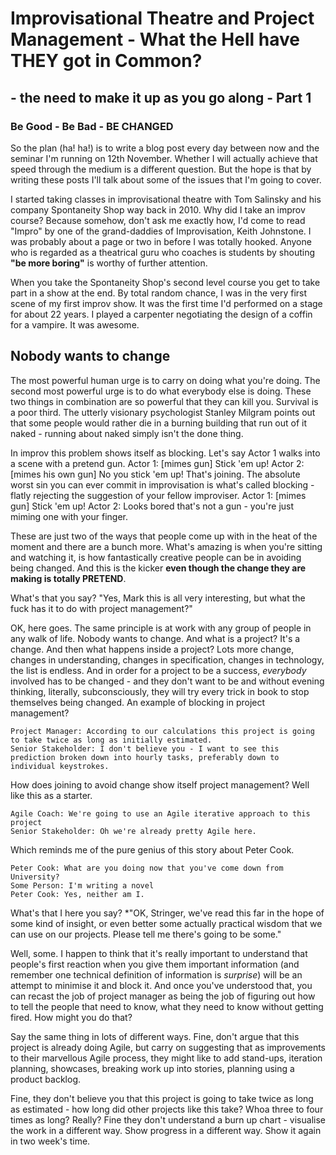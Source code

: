 # Improvisational Theatre and Project Management - What the Hell have THEY got in Common?
## - the need to make it up as you go along - Part 1
### Be Good - Be Bad - BE CHANGED
So the plan (ha! ha!) is to write a blog post every day between now and the seminar I'm running on 12th November.  Whether I will actually achieve that speed through the medium is a different question.  But the hope is that by writing these posts I'll talk about some of the issues that I'm going to cover.

I started taking classes in improvisational theatre with Tom Salinsky and his company Spontaneity Shop way back in 2010.  Why did I take an improv course? Because somehow, don't ask me exactly how, I'd come to read "Impro" by one of the grand-daddies of Improvisation, Keith Johnstone.  I was probably about a page or two in before I was totally hooked.  Anyone who is regarded as a theatrical guru who coaches is students by shouting **"be more boring"** is worthy of further attention. 

 When you take the Spontaneity Shop's second level course you get to take part in a show at the end.  By total random chance, I was in the very first scene of my first improv show.  It was the first time I'd performed on a stage for about 22 years.  I played a carpenter negotiating the design of a coffin for a vampire.  It was awesome.

## Nobody wants to change
The most powerful human urge is to carry on doing what you're doing.  The second most powerful urge is to do what everybody else is doing.  These two things in combination are so powerful that they can kill you.   Survival is a poor third. The utterly visionary psychologist Stanley Milgram points out that some people would rather die in a burning building that run out of it naked - running about naked simply isn't the done thing. 

In improv this problem shows itself as blocking.  Let's say Actor 1 walks into a scene with a pretend gun.
    Actor 1: [mimes gun] Stick 'em up!
    Actor 2: [mimes his own gun] No you stick 'em up!
That's joining.
The absolute worst sin you can ever commit in improvisation is what's called blocking - flatly rejecting the suggestion of your fellow improviser.
    Actor 1: [mimes gun] Stick 'em up!
    Actor 2: Looks bored that's not a gun - you're just miming one with your finger.

These are just two of the ways that people come up with in the heat of the moment and there are a bunch more.  What's amazing is when you're sitting and watching it, is how fantastically creative people can be in avoiding being changed.  And this is the kicker **even though the change they are making is totally PRETEND**.

What's that you say?  "Yes, Mark this is all very interesting, but what the fuck has it to do with project management?"

OK, here goes.  The same principle is at work with any group of people in any walk of life.  Nobody wants to change.  And what is a project?  It's a change.  And then what happens inside a project? Lots more change, changes in understanding, changes in specification, changes in technology, the list is endless.  And in order for a project to be a success, *everybody* involved has to be changed - and they don't want to be and without evening thinking, literally, subconsciously, they will try every trick in book to stop themselves being changed. An example of blocking in project management?

    Project Manager: According to our calculations this project is going to take twice as long as initially estimated.
    Senior Stakeholder: I don't believe you - I want to see this prediction broken down into hourly tasks, preferably down to individual keystrokes.

How does joining to avoid change show itself project management? Well like this as a starter.

    Agile Coach: We're going to use an Agile iterative approach to this project
    Senior Stakeholder: Oh we're already pretty Agile here.

Which reminds me of the pure genius of this story about Peter Cook.

    Peter Cook: What are you doing now that you've come down from University?
    Some Person: I'm writing a novel
    Peter Cook: Yes, neither am I.
 
What's that I here you say? *"OK, Stringer, we've read this far in the hope of some kind of insight, or even better some actually practical wisdom that we can use on our projects. Please tell me there's going to be some."

Well, some.  I happen to think that it's really important to understand that people's first reaction when you give them important information (and remember one technical definition of information is *surprise*) will be an attempt to minimise it and block it.  And once you've understood that, you can recast the job of project manager as being the job of figuring out how to tell the people that need to know, what they need to know without getting fired.  How might you do that?

Say the same thing in lots of different ways.  Fine, don't argue that this project is already doing Agile, but carry on suggesting that as improvements to their marvellous Agile process, they might like to add stand-ups, iteration planning, showcases, breaking work up into stories, planning using a product backlog.

Fine, they don't believe you that this project is going to take twice as long as estimated - how long did other projects like this take? Whoa three to four times as long? Really?  Fine they don't understand a burn up chart - visualise the work in a different way.  Show progress in a different way.  Show it again in two week's time.
